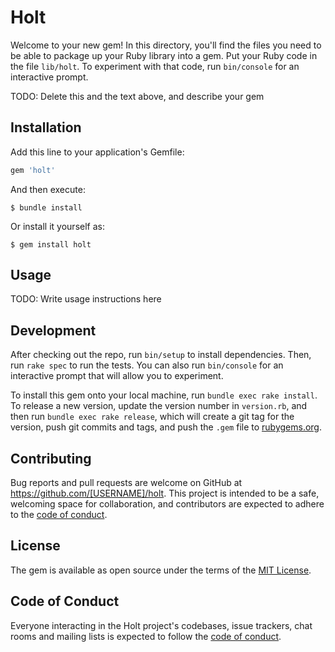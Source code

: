 # Holt

Welcome to your new gem! In this directory, you'll find the files you need to be able to package up your Ruby library into a gem. Put your Ruby code in the file `lib/holt`. To experiment with that code, run `bin/console` for an interactive prompt.

TODO: Delete this and the text above, and describe your gem

## Installation

Add this line to your application's Gemfile:

```ruby
gem 'holt'
```

And then execute:

    $ bundle install

Or install it yourself as:

    $ gem install holt

## Usage

TODO: Write usage instructions here

## Development

After checking out the repo, run `bin/setup` to install dependencies. Then, run `rake spec` to run the tests. You can also run `bin/console` for an interactive prompt that will allow you to experiment.

To install this gem onto your local machine, run `bundle exec rake install`. To release a new version, update the version number in `version.rb`, and then run `bundle exec rake release`, which will create a git tag for the version, push git commits and tags, and push the `.gem` file to [rubygems.org](https://rubygems.org).

## Contributing

Bug reports and pull requests are welcome on GitHub at https://github.com/[USERNAME]/holt. This project is intended to be a safe, welcoming space for collaboration, and contributors are expected to adhere to the [code of conduct](https://github.com/[USERNAME]/holt/blob/master/CODE_OF_CONDUCT.md).


## License

The gem is available as open source under the terms of the [MIT License](https://opensource.org/licenses/MIT).

## Code of Conduct

Everyone interacting in the Holt project's codebases, issue trackers, chat rooms and mailing lists is expected to follow the [code of conduct](https://github.com/[USERNAME]/holt/blob/master/CODE_OF_CONDUCT.md).
